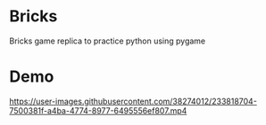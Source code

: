 # Bricks

Bricks game replica to practice python using pygame

# Demo

https://user-images.githubusercontent.com/38274012/233818704-7500381f-a4ba-4774-8977-6495556ef807.mp4

